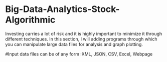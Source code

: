 # Big-Data-Analytics-Stock-Algorithmic
Investing carries a lot of risk and it is highly important to minimize it through different techniques. In this section, I will adding programs through which you can manipulate large data files for analysis and graph plotting.

#Input data files can be of any form :XML, JSON, CSV, Excel, Webpage
